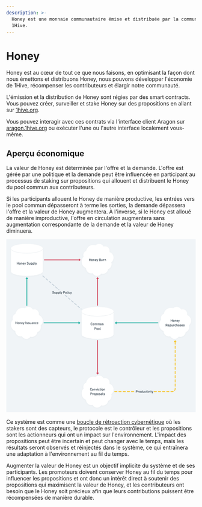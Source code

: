 ```yaml
---
description: >-
  Honey est une monnaie communautaire émise et distribuée par la communauté
  1Hive.
---
```


# Honey

Honey est au cœur de tout ce que nous faisons, en optimisant la façon dont nous émettons et distribuons Honey, nous pouvons développer l'économie de 1Hive, récompenser les contributeurs et élargir notre communauté. 

L'émission et la distribution de Honey sont régies par des smart contracts. Vous pouvez créer, surveiller et stake Honey sur des propositions en allant sur [1hive.org](https://1hive.org/#/). 

Vous pouvez interagir avec ces contrats via l'interface client Aragon sur [aragon.1hive.org](https://aragon.1hive.org/#/0xe9869a0bbc8fb8c61b7d81c33fa2ba84871b3b0e) ou exécuter l'une ou l'autre interface localement vous-même.

## Aperçu économique

La valeur de Honey est déterminée par l'offre et la demande. L'offre est gérée par une politique et la demande peut être influencée en participant au processus de staking sur propositions qui allouent et distribuent le Honey du pool commun aux contributeurs. 

Si les participants allouent le Honey de manière productive, les entrées vers le pool commun dépasseront à terme les sorties, la demande dépassera l'offre et la valeur de Honey augmentera. À l'inverse, si le Honey est alloué de manière improductive, l'offre en circulation augmentera sans augmentation correspondante de la demande et la valeur de Honey diminuera.

![Sch&#xE9;ma simplifi&#xE9; de stock et de flux](../../.gitbook/assets/honey-2x.png)

Ce système est comme une [boucle de rétroaction cybernétique](https://en.wikipedia.org/wiki/Cybernetics) où les stakers sont des capteurs, le protocole est le contrôleur et les propositions sont les actionneurs qui ont un impact sur l'environnement. L'impact des propositions peut être incertain et peut changer avec le temps, mais les résultats seront observés et réinjectés dans le système, ce qui entraînera une adaptation à l'environnement au fil du temps. 

Augmenter la valeur de Honey est un objectif implicite du système et de ses participants. Les promoteurs doivent conserver Honey au fil du temps pour influencer les propositions et ont donc un intérêt direct à soutenir des propositions qui maximisent la valeur de Honey, et les contributeurs ont besoin que le Honey soit précieux afin que leurs contributions puissent être récompensées de manière durable.

